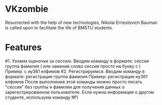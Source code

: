 # VKzombie
Resurrected with the help of new technologies, Nikolai Ernestovich Bauman is called upon to facilitate the life of BMSTU students.
# Features
#1. Узнаем оценочки за сессию.
  Вводим команду в формате:
    сессия группа фамилия ( или заменив слово сессия просто на букву c )
  Пример:
    с иу361 елфимов
#2. Регистрируемся.
  Вводим команду в формате:
    регистрация группа фамилия
  Пример:
    регистрация иу361 елфимов
После выполнения этой команды можно просто писать "сессия" без группы и фамилии для получения данных о зарегестрированном      пользователе. Если нужна информация о другом студенте, используем команду №1
